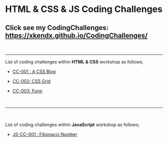 # HTML & CSS & JS Coding Challenges

## Click see my CodingChallenges: https://xkendx.github.io/CodingChallenges/
<br><hr>

List of coding challenges within <strong>HTML & CSS</strong> workshop as follows;

- [CC-001 : A CSS Blog](./HTML-CSS/cc-001/index.html)

- [CC-002: CSS Grid](./HTML-CSS/cc-002/index.html)

- [CC-003: Form](./HTML-CSS/cc-003/index.html)




<br><hr><br>

List of coding challenges within <strong>JavaScript</strong> workshop as follows;

- [JS-CC-001 : Fibonacci Number](./JavaScript/cc-004/index.html)
